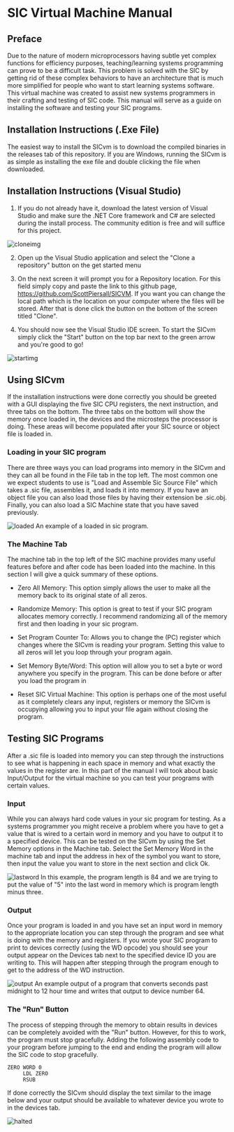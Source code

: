# SIC Virtual Machine Manual 

## Preface

Due to the nature of modern microprocessors having subtle yet complex functions for efficiency purposes, teaching/learning systems programming can prove to be a difficult task. This problem is solved with the SIC by getting rid of these complex behaviors to have an architecture that is much more simplified for people who want to start learning systems software. This virtual machine was created to assist new systems programmers in their crafting and testing of SIC code. This manual will serve as a guide on installing the software and testing your SIC programs.

## Installation Instructions (.Exe File)

The easiest way to install the SICvm is to download the compiled binaries in the releases tab of this repository. If you are Windows, running the SICvm is as simple as installing the exe file and double clicking the file when downloaded. 

## Installation Instructions (Visual Studio)

1. If you do not already have it, download the latest version of Visual Studio and make sure the .NET Core framework and C# are selected during the install process. The community edition is free and will suffice for this project.

![cloneimg](https://github.com/EllisLevine/imagesForSICmanual/blob/main/clone.PNG)

2. Open up the Visual Studio application and select the "Clone a repository" button on the get started menu

3. On the next screen it will prompt you for a Repository location. For this field simply copy and paste the link to this github page, https://github.com/ScottPiersall/SICVM. If you want you can change the local path which is the location on your computer where the files will be stored. After that is done click the button on the bottom of the screen titled "Clone".

4. You should now see the Visual Studio IDE screen. To start the SICvm simply click the "Start" button on the top bar next to the green arrow and you're good to go!

![startimg](https://github.com/EllisLevine/imagesForSICmanual/blob/main/start.PNG)


## Using SICvm

If the installation instructions were done correctly you should be greeted with a GUI displaying the five SIC CPU registers, the next instruction, and three tabs on the bottom. The three tabs on the bottom will show the memory once loaded in, the devices and the microsteps the processor is doing. These areas will become populated after your SIC source or object file is loaded in.

### Loading in your SIC program

There are three ways you can load programs into memory in the SICvm and they can all be found in the File tab in the top left. The most common one we expect students to use is "Load and Assemble Sic Source File" which takes a .sic file, assembles it, and loads it into memory. If you have an object file you can also load those files by having their extension be .sic.obj. Finally, you can also load a SIC Machine state that you have saved previously.

![loaded](https://github.com/EllisLevine/imagesForSICmanual/blob/main/loaded%20program.PNG)
An example of a loaded in sic program.

### The Machine Tab

The machine tab in the top left of the SIC machine provides many useful features before and after code has been loaded into the machine. In this section I will give a quick summary of these options.

* Zero All Memory: This option simply allows the user to make all the memory back to its original state of all zeros.

* Randomize Memory: This option is great to test if your SIC program allocates memory correctly. I recommend randomizing all of the memory first and then loading in your sic program.

* Set Program Counter To: Allows you to change the (PC) register which changes where the SICvm is reading your program. Setting this value to all zeros will let you loop through your program again.

* Set Memory Byte/Word: This option will allow you to set a byte or word anywhere you specify in the program. This can be done before or after you load the program in

* Reset SIC Virtual Machine: This option is perhaps one of the most useful as it completely clears any input, registers or memory the SICvm is occupying allowing you to input your file again without closing the program.


## Testing SIC Programs

After a .sic file is loaded into memory you can step through the instructions to see what is happening in each space in memory and what exactly the values in the register are. In this part of the manual I will took about basic Input/Output for the virtual machine so you can test your programs with certain values.

### Input

While you can always hard code values in your sic program for testing. As a systems programmer you might receive a problem where you have to get a value that is wired to a certain word in memory and you have to output it to a specified device. This can be tested on the SICvm by using the Set Memory options in the Machine tab. Select the  Set Memory Word in the machine tab and input the address in hex of the symbol you want to store, then input the value you want to store in the next section and click Ok.

![lastword](https://github.com/EllisLevine/imagesForSICmanual/blob/main/lastword.PNG)
In this example, the program length is 84 and we are trying to put the value of "5" into the last word in memory which is program length minus three.

### Output 

Once your program is loaded in and you have set an input word in memory to the appropriate location you can step through the program and see what is doing with the memory and registers. If you wrote your SIC program to print to devices correctly (using the WD opcode) you should see your output appear on the Devices tab next to the specified device ID you are writing to. This will happen after stepping through the program enough to get to the address of the WD instruction.

![output](https://github.com/EllisLevine/imagesForSICmanual/blob/main/output.PNG)
An example output of a program that converts seconds past midnight to 12 hour time and writes that output to device number 64.

### The "Run" Button

The process of stepping through the memory to obtain results in devices can be completely avoided with the "Run" button. However, for this to work, the program must stop gracefully. Adding the following assembly code to your program before jumping to the end and ending the program will allow the SIC code to stop gracefully.

```
ZERO WORD 0
     LDL ZERO
     RSUB
```
If done correctly the SICvm should display the text similar to the image below and your output should be available to whatever device you wrote to in the devices tab.

![halted](https://github.com/EllisLevine/imagesForSICmanual/blob/main/halted.PNG)





